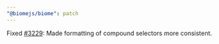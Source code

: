 ```yaml
---
"@biomejs/biome": patch
---
```


Fixed [#3229](https://github.com/biomejs/biome/issues/3229): Made formatting of compound selectors more consistent.
